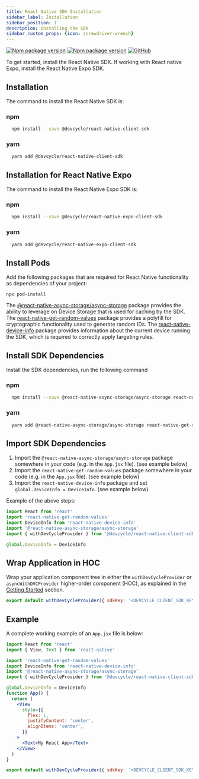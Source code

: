 ```yaml
---
title: React Native SDK Installation
sidebar_label: Installation
sidebar_position: 1
description: Installing the SDK
sidebar_custom_props: {icon: screwdriver-wrench}
---
```


[![Npm package version](https://badgen.net/npm/v/@devcycle/react-native-client-sdk)](https://www.npmjs.com/package/@devcycle/react-native-client-sdk)
[![Npm package version](https://badgen.net/npm/v/@devcycle/react-native-expo-client-sdk)](https://www.npmjs.com/package/@devcycle/react-native-expo-client-sdk)
[![GitHub](https://img.shields.io/github/stars/devcyclehq/js-sdks.svg?style=social&label=Star&maxAge=2592000)](https://github.com/devcyclehq/js-sdks)

To get started, install the React Native SDK. If working with React native Expo, install the React Native Expo SDK.
## Installation
The command to install the React Native SDK is:

<!--tabs-->

### npm

  ```bash
    npm install --save @devcycle/react-native-client-sdk 
  ```

### yarn

  ```bash
    yarn add @devcycle/react-native-client-sdk 
  ```

## Installation for React Native Expo
The command to install the React Native Expo SDK is:

<!--tabs-->

### npm

  ```bash
    npm install --save @devcycle/react-native-expo-client-sdk
  ```

### yarn

  ```bash
    yarn add @devcycle/react-native-expo-client-sdk
  ```

<!--/tabs-->

## Install Pods
Add the following packages that are required for React Native functionality as dependencies of your project:
```shell
npx pod-install
```

The [@react-native-async-storage/async-storage](https://www.npmjs.com/package/@react-native-async-storage/async-storage) package provides the ability to leverage on Device Storage that is used for caching by the SDK.
The [react-native-get-random-values](https://www.npmjs.com/package/react-native-get-random-values) package provides a polyfill for cryptographic functionality used to generate random IDs.
The [react-native-device-info](https://www.npmjs.com/package/react-native-device-info) package provides information about the current device running the SDK, which is required to correctly apply targeting rules.

## Install SDK Dependencies
Install the SDK dependencies, run the following command

<!--tabs-->

### npm

  ```bash
    npm install --save @react-native-async-storage/async-storage react-native-get-random-values react-native-device-info
  ```

### yarn

  ```bash
    yarn add @react-native-async-storage/async-storage react-native-get-random-values react-native-device-info
  ```

<!--/tabs-->

## Import SDK Dependencies
1.  Import the `@react-native-async-storage/async-storage` package somewhere in your code (e.g. in the `App.jsx` file). (see example below)
2.  Import the `react-native-get-random-values` package somewhere in your code (e.g. in the `App.jsx` file). (see example below)
3.  Import the `react-native-device-info` package and set `global.DeviceInfo = DeviceInfo`. (see example below)

Example of the above steps:
```javascript
import React from 'react'
import 'react-native-get-random-values'
import DeviceInfo from 'react-native-device-info'
import '@react-native-async-storage/async-storage'
import { withDevCycleProvider } from '@devcycle/react-native-client-sdk'

global.DeviceInfo = DeviceInfo
```

## Wrap Application in HOC
Wrap your application component tree in either the `withDevCycleProvider` or `asyncWithDVCProvider` higher-order component (HOC), as explained in the [Getting Started](#getting-started) section.


```jsx
export default withDevCycleProvider({ sdkKey: '<DEVCYCLE_CLIENT_SDK_KEY>' })(App)
```

## Example
A complete working example of an `App.jsx` file is below:
```jsx
import React from 'react'
import { View, Text } from 'react-native'

import 'react-native-get-random-values'
import DeviceInfo from 'react-native-device-info'
import '@react-native-async-storage/async-storage'
import { withDevCycleProvider } from '@devcycle/react-native-client-sdk'

global.DeviceInfo = DeviceInfo
function App() {
  return (
    <View
      style={{
        flex: 1,
        justifyContent: 'center',
        alignItems: 'center',
      }}
    >
      <Text>My React App</Text>
    </View>
  )
}

export default withDevCycleProvider({ sdkKey: '<DEVCYCLE_CLIENT_SDK_KEY>' })(App)
```
